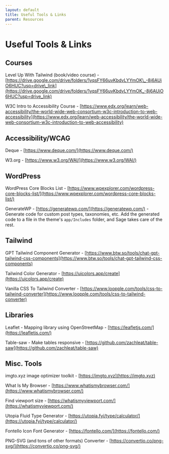 ```yaml
---
layout: default
title: Useful Tools & Links
parent: Resources
---
```

# Useful Tools & Links

## Courses

Level Up With Tailwind (book/video course) - [https://drive.google.com/drive/folders/1yqsFY66uvKbdvLYYmOK\_-8j6AUiO6HUC?usp=drive\_link](https://drive.google.com/drive/folders/1yqsFY66uvKbdvLYYmOK_-8j6AUiO6HUC?usp=drive_link)

W3C Intro to Accessibility Course - [https://www.edx.org/learn/web-accessibility/the-world-wide-web-consortium-w3c-introduction-to-web-accessibility](https://www.edx.org/learn/web-accessibility/the-world-wide-web-consortium-w3c-introduction-to-web-accessibility)

## Accessibility/WCAG

Deque - [https://www.deque.com/](https://www.deque.com/)

W3.org - [https://www.w3.org/WAI/](https://www.w3.org/WAI/)

## WordPress

WordPress Core Blocks List - [https://www.wpexplorer.com/wordpress-core-blocks-list/](https://www.wpexplorer.com/wordpress-core-blocks-list/)

GenerateWP - [https://generatewp.com/](https://generatewp.com/) - Generate code for custom post types, taxonomies, etc.  Add the generated code to a file in the theme's `app/Includes` folder, and Sage takes care of the rest.

## Tailwind

GPT Tailwind Component Generator - [https://www.btw.so/tools/chat-gpt-tailwind-css-components](https://www.btw.so/tools/chat-gpt-tailwind-css-components)

Tailwind Color Generator - [https://uicolors.app/create](https://uicolors.app/create)

Vanilla CSS To Tailwind Converter - [https://www.loopple.com/tools/css-to-tailwind-converter](https://www.loopple.com/tools/css-to-tailwind-converter)

## Libraries

Leaflet - Mapping library using OpenStreetMap - [https://leafletjs.com/](https://leafletjs.com/)

Table-saw - Make tables responsive - [https://github.com/zachleat/table-saw](https://github.com/zachleat/table-saw)

## Misc. Tools

imgto.xyz image optimizer toolkit - [https://imgto.xyz](https://imgto.xyz)

What Is My Browser - [https://www.whatismybrowser.com/](https://www.whatismybrowser.com/)

Find viewport size - [https://whatismyviewport.com/](https://whatismyviewport.com/)

Utopia Fluid Type Generator - [https://utopia.fyi/type/calculator/](https://utopia.fyi/type/calculator/)

Fontello Icon Font Generator - [https://fontello.com/](https://fontello.com/)

PNG-SVG (and tons of other formats) Converter - [https://convertio.co/png-svg/](https://convertio.co/png-svg/)
